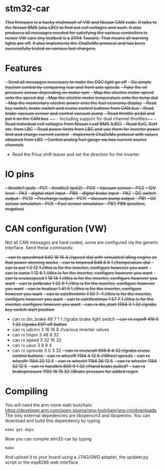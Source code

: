 # stm32-car
~~This firmware is a hacky mishmash of VW and Nissan CAN code. It talks to the Nissan BMS (aka LBC) to find out cell voltages and such. It also produces all messages needed for satisfying the various controllers in newer VW cars (my testbed is a 2004 Touran). That means all warning lights are off.~~
~~It also implements the ChaDeMo protocol and has been successfully tested on various fast chargers.~~

# Features
~~- Send all messages necessary to make the DSC light go off~~
~~- Do simple traction control by comparing rear and front axle speeds~~
~~- Fake the oil pressure sensor depending on motor rpm~~
~~- Map the electric motor speed onto the speed dial~~
~~- Map the electric motor temperature onto the temp dial~~
~~- Map the momentary electric power onto the fuel economy display~~
~~- Read key switch, brake switch and cruise control buttons from CAN bus~~
~~- Read brake vacuum sensor and control vacuum pump~~
~~- Read throttle pedal and put it on the CAN bus~~
~~  - Including support for dual channel throttles~~
~~- Read individual cell voltages from Nissan Leaf BMS (LBC)~~
~~- Read SoC, SoH etc. from LBC~~
~~- Read power limits from LBC and use them for inverter power limit and charge current control~~
~~- Implement ChaDeMo protocol with values obtained from LBC~~
~~- Control analog fuel gauge via two current source channels~~
- Read the Prius shift leaver and set the direction for the inverter

# IO pins
~~- throttle1 (pot) - PC1~~
~~- throttle2 (pot2) - PC0~~
~~- Vacuum sensor - PC2~~
~~- 12V level - PA3~~
~~- digital start input - PB6~~
~~- digital brake input - PA2~~
~~- DC switch output - PC13~~
~~- Precharge output - PC11~~
~~- Vacuum pump output - PB1~~
~~- Oil sensor simulation - PC5~~
~~- Fuel sensor simulation - PB7, PB8 (positive, negative)~~

# CAN configuration (VW)
Not all CAN messages are hard coded, some are configured via the generic interface.
Send these commands:

~~- can tx speedmod 640 16 16 4 //speed dial with simulated idling engine so that power steering works~~
~~- can tx tmpmod 648 8 8 1 //temperature dial~~
~~- can tx pot 1 0 12 1 //this is for the inverter, configure however you want~~
~~- can tx canio 1 12 6 1 //this is for the inverter, configure however you want~~
~~- can tx cruisespeed 1 18 14 1 //this is for the inverter, configure however you want~~
~~- can tx potbrake 1 32 9 1 //this is for the inverter, configure however you want~~
~~- can tx heatcur 1 41 9 1 //this is for the inverter, configure however you want~~
~~- can tx calcthrotmin 1 50 7 -1 //this is for the inverter, configure however you want~~
~~- can tx calcthrotmax 1 57 7 1 //this is for the inverter, configure however you want~~
~~- can rx din_start 1394 3 1 32 //grabs key switch start position~~
- can rx din_brake 48 7 1 1 //grabs brake light switch
~~- can rx espoff 416 9 1 32 //grabs ESP off button~~
- can rx udcinv 3 16 16 8 //various inverter values
- can rx tmpm 3 48 8 32
- can rx speed 3 32 16 32
- can rx uaux 3 8 8 4
- can rx opmode 3 0 3 32
~~- can rx cruisestt 906 8 4 32 //grabs cruise control buttons~~
~~- can rx wheelfl 1184 4 12 5 //Wheel speeds~~
~~- can rx wheelfr 1184 20 12 5~~
~~- can rx wheelrl 1184 36 12 5~~
~~- can rx wheelrr 1184 52 12 5~~
~~- can rx handbrk 800 9 1 32 //Hand brake pulled?~~
~~- can rx brakepressure 1192 16 15 32 //Brake pressure for added regen~~

# Compiling
You will need the arm-none-eabi toolchain: https://developer.arm.com/open-source/gnu-toolchain/gnu-rm/downloads
The only external depedencies are libopencm3 and libopeninv. You can download and build this dependency by typing

`make get-deps`

Now you can compile stm32-car by typing

`make`

And upload it to your board using a JTAG/SWD adapter, the updater.py script or the esp8266 web interface
